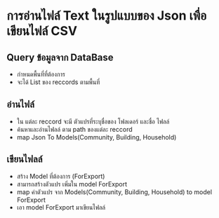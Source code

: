 # การอ่านไฟล์ Text ในรูปแบบของ Json เพื่อเขียนไฟล์ CSV

## Query ข้อมูลจาก DataBase
* กำหนดพื้นที่ที่ต้องการ
* จะได้ List ของ reccords ตามพื้นที่

## อ่านไฟล์
* ใน แต่ละ reccord จะมี ตัวแปรที่ระบุชื่อของ โฟลเดอร์ และชื่อ ไฟลล์
* ค้นหาและอ่านไฟลล์ ตาม path ของแต่ละ reccord
* map Json To Models(Community, Building, Household)

## เขียนไฟลล์
* สร้าง Model ที่ต้องการ (ForExport)
* สามารถสร้างตัวแปร เพิ่มใน model ForExport
* map ค่าตัวแปร จาก Models(Community, Building, Household) to model ForExport
* เอา model ForExport มาเขียนไฟลล์